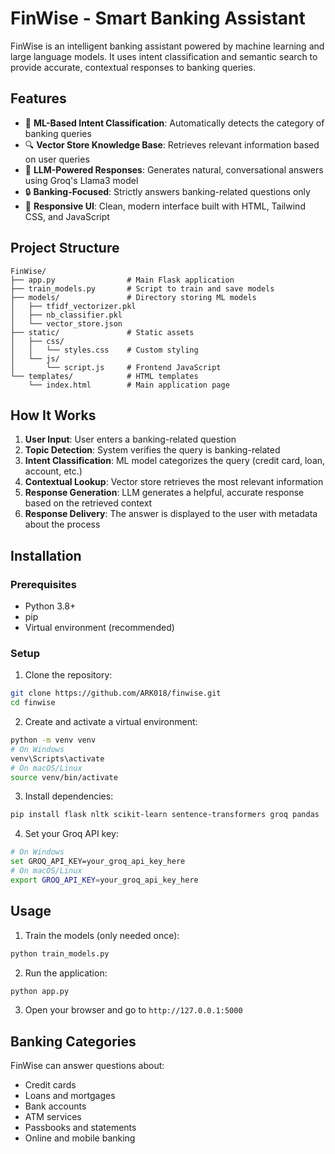 # FinWise - Smart Banking Assistant

FinWise is an intelligent banking assistant powered by machine learning and large language models. It uses intent classification and semantic search to provide accurate, contextual responses to banking queries.

## Features

- 🧠 **ML-Based Intent Classification**: Automatically detects the category of banking queries
- 🔍 **Vector Store Knowledge Base**: Retrieves relevant information based on user queries
- 💬 **LLM-Powered Responses**: Generates natural, conversational answers using Groq's Llama3 model
- 🔒 **Banking-Focused**: Strictly answers banking-related questions only
- 📱 **Responsive UI**: Clean, modern interface built with HTML, Tailwind CSS, and JavaScript

## Project Structure

```
FinWise/
├── app.py                # Main Flask application
├── train_models.py       # Script to train and save models
├── models/               # Directory storing ML models
│   ├── tfidf_vectorizer.pkl
│   ├── nb_classifier.pkl
│   └── vector_store.json
├── static/               # Static assets
│   ├── css/
│   │   └── styles.css    # Custom styling
│   └── js/
│       └── script.js     # Frontend JavaScript
└── templates/            # HTML templates
    └── index.html        # Main application page
```

## How It Works

1. **User Input**: User enters a banking-related question
2. **Topic Detection**: System verifies the query is banking-related
3. **Intent Classification**: ML model categorizes the query (credit card, loan, account, etc.)
4. **Contextual Lookup**: Vector store retrieves the most relevant information
5. **Response Generation**: LLM generates a helpful, accurate response based on the retrieved context
6. **Response Delivery**: The answer is displayed to the user with metadata about the process

## Installation

### Prerequisites

- Python 3.8+
- pip
- Virtual environment (recommended)

### Setup

1. Clone the repository:

```bash
git clone https://github.com/ARK018/finwise.git
cd finwise
```

2. Create and activate a virtual environment:

```bash
python -m venv venv
# On Windows
venv\Scripts\activate
# On macOS/Linux
source venv/bin/activate
```

3. Install dependencies:

```bash
pip install flask nltk scikit-learn sentence-transformers groq pandas
```

4. Set your Groq API key:

```bash
# On Windows
set GROQ_API_KEY=your_groq_api_key_here
# On macOS/Linux
export GROQ_API_KEY=your_groq_api_key_here
```

## Usage

1. Train the models (only needed once):

```bash
python train_models.py
```

2. Run the application:

```bash
python app.py
```

3. Open your browser and go to `http://127.0.0.1:5000`

## Banking Categories

FinWise can answer questions about:

- Credit cards
- Loans and mortgages
- Bank accounts
- ATM services
- Passbooks and statements
- Online and mobile banking
